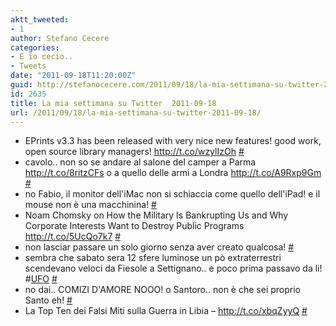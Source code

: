 ```yaml
---
aktt_tweeted:
- 1
author: Stefano Cecere
categories:
- E io cecio..
- Tweets
date: "2011-09-18T11:20:00Z"
guid: http://stefanocecere.com/2011/09/18/la-mia-settimana-su-twitter-2011-09-18/
id: 2635
title: La mia settimana su Twitter  2011-09-18
url: /2011/09/18/la-mia-settimana-su-twitter-2011-09-18/
---
```


<ul class="aktt_tweet_digest">
  <li>
    EPrints v3.3 has been released with very nice new features! good work, open source library managers! <a href="http://t.co/wzylIzOh" rel="nofollow">http://t.co/wzylIzOh</a> <a href="http://twitter.com/StefanoCecere/statuses/114703754070212609" class="aktt_tweet_time">#</a>
  </li>
  <li>
    cavolo.. non so se andare al salone del camper a Parma <a href="http://t.co/8ritzCFs" rel="nofollow">http://t.co/8ritzCFs</a> o a quello delle armi a Londra <a href="http://t.co/A9Rxp9Gm" rel="nofollow">http://t.co/A9Rxp9Gm</a> <a href="http://twitter.com/StefanoCecere/statuses/114569432487038976" class="aktt_tweet_time">#</a>
  </li>
  <li>
    no Fabio, il monitor dell'iMac non si schiaccia come quello dell'iPad! e il mouse non è una macchinina! <a href="http://twitter.com/StefanoCecere/statuses/114426774212976640" class="aktt_tweet_time">#</a>
  </li>
  <li>
    Noam Chomsky on How the Military Is Bankrupting Us and Why Corporate Interests Want to Destroy Public Programs <a href="http://t.co/5UcQo7k7" rel="nofollow">http://t.co/5UcQo7k7</a> <a href="http://twitter.com/StefanoCecere/statuses/114321386729779200" class="aktt_tweet_time">#</a>
  </li>
  <li>
    non lasciar passare un solo giorno senza aver creato qualcosa! <a href="http://twitter.com/StefanoCecere/statuses/113360058590572544" class="aktt_tweet_time">#</a>
  </li>
  <li>
    sembra che sabato sera 12 sfere luminose un pò extraterrestri scendevano veloci da Fiesole a Settignano.. e poco prima passavo da li! #<a href="http://search.twitter.com/search?q=%23UFO" class="aktt_hashtag">UFO</a> <a href="http://twitter.com/StefanoCecere/statuses/113034851262799872" class="aktt_tweet_time">#</a>
  </li>
  <li>
    no dai.. COMIZI D'AMORE NOOO! o Santoro.. non è che sei proprio Santo eh! <a href="http://twitter.com/StefanoCecere/statuses/112947387336638464" class="aktt_tweet_time">#</a>
  </li>
  <li>
    La Top Ten dei Falsi Miti sulla Guerra in Libia &#8211; <a href="http://t.co/xbqZyyQ" rel="nofollow">http://t.co/xbqZyyQ</a> <a href="http://twitter.com/StefanoCecere/statuses/112918851309670401" class="aktt_tweet_time">#</a>
  </li>
</ul>